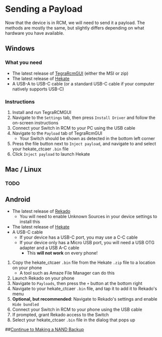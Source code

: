 

# Sending a Payload

Now that the device is in RCM, we will need to send it a payload. The methods are mostly the same, but slightly differs depending on what hardware you have available.

## Windows

### What you need

- The latest release of [TegraRcmGUI](https://github.com/eliboa/TegraRcmGUI/releases) (either the MSI or zip)
- The latest release of [Hekate](https://github.com/CTCaer/hekate/releases/)
- A USB-A to USB-C cable (or a standard USB-C cable if your computer natively supports USB-C)

### Instructions

1. Install and run TegraRCMGUI
2. Navigate to the `Settings` tab, then press `Install Driver` and follow the on-screen instructions
3. Connect your Switch in RCM to your PC using the USB cable
4. Navigate to the `Payload` tab of TegraRcmGUI 
    - Your Switch should be shown as detected in the bottom left corner
5. Press the file button next to `Inject payload`, and navigate to and select your hekate_ctcaer `.bin` file
6. Click `Inject payload` to launch Hekate


## Mac / Linux

### TODO

## Android

- The latest release of [Rekado](https://github.com/MenosGrante/Rekado/releases)
    - You will need to enable Unknown Sources in your device settings to install this
- The latest release of [Hekate](https://github.com/CTCaer/hekate/releases/)
- A USB-C cable
    - If your device has a USB-C port, you may use a C-C cable
    - If your device only has a Micro USB port, you will need a USB OTG adapter and a USB A-C cable
        - This **will not work** on every phone!
1. Copy the hekate_ctcaer `.bin` file from the Hekate `.zip` file to a location on your phone
    - A tool such as Amaze File Manager can do this
2. Launch Rekado on your phone
3. Navigate to `Payloads`, then press the `+` button at the bottom right
4. Navigate to your hekate_ctcaer `.bin` file, and tap it to add it to Rekado's menu
5. **Optional, but recommended**: Navigate to Rekado's settings and enable `Hide bundled`
6. Connect your Switch in RCM to your phone using the USB cable
7. If prompted, grant Rekado access to the Switch
8. Select your hekate_ctcaer `.bin` file in the dialog that pops up

##[Continue to Making a NAND Backup](making_a_nand_backup.md)